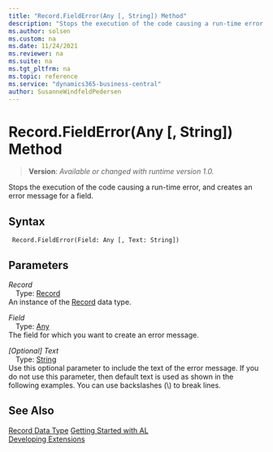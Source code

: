 ```yaml
---
title: "Record.FieldError(Any [, String]) Method"
description: "Stops the execution of the code causing a run-time error, and creates an error message for a field."
ms.author: solsen
ms.custom: na
ms.date: 11/24/2021
ms.reviewer: na
ms.suite: na
ms.tgt_pltfrm: na
ms.topic: reference
ms.service: "dynamics365-business-central"
author: SusanneWindfeldPedersen
---
```

[//]: # (START>DO_NOT_EDIT)
[//]: # (IMPORTANT:Do not edit any of the content between here and the END>DO_NOT_EDIT.)
[//]: # (Any modifications should be made in the .xml files in the ModernDev repo.)
# Record.FieldError(Any [, String]) Method
> **Version**: _Available or changed with runtime version 1.0._

Stops the execution of the code causing a run-time error, and creates an error message for a field.


## Syntax
```AL
 Record.FieldError(Field: Any [, Text: String])
```
## Parameters
*Record*  
&emsp;Type: [Record](record-data-type.md)  
An instance of the [Record](record-data-type.md) data type.  

*Field*  
&emsp;Type: [Any](../any/any-data-type.md)  
The field for which you want to create an error message.
          
*[Optional] Text*  
&emsp;Type: [String](../string/string-data-type.md)  
Use this optional parameter to include the text of the error message. If you do not use this parameter, then default text is used as shown in the following examples. You can use backslashes (\\) to break lines.
          



[//]: # (IMPORTANT: END>DO_NOT_EDIT)
## See Also
[Record Data Type](record-data-type.md)
[Getting Started with AL](../../devenv-get-started.md)  
[Developing Extensions](../../devenv-dev-overview.md)  